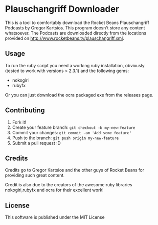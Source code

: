 
# Plauschangriff Downloader

This is a tool to comfortably download the Rocket Beans Plauschangriff Podcasts by Gregor Kartsios.
This program doesn't store any content whatsoever. The Podcasts are downloaded directly from the locations provided on http://www.rocketbeans.tv/plauschangriff.xml.

## Usage

To run the ruby script you need a working ruby installation, obviously (tested to work with versions > 2.3.1) and the following gems:

* nokogiri
* rubyfx

Or you can just download the ocra packaged exe from the releases page.

## Contributing

1. Fork it!
2. Create your feature branch: `git checkout -b my-new-feature`
3. Commit your changes: `git commit -am 'Add some feature'`
4. Push to the branch: `git push origin my-new-feature`
5. Submit a pull request :D

## Credits

Credits go to Gregor Kartsios and the other guys of Rocket Beans for providing such great content.

Credit is also due to the creators of the awesome ruby libraries nokogiri,rubyfx and ocra for their excellent work! 

## License

This software is published under the MIT License